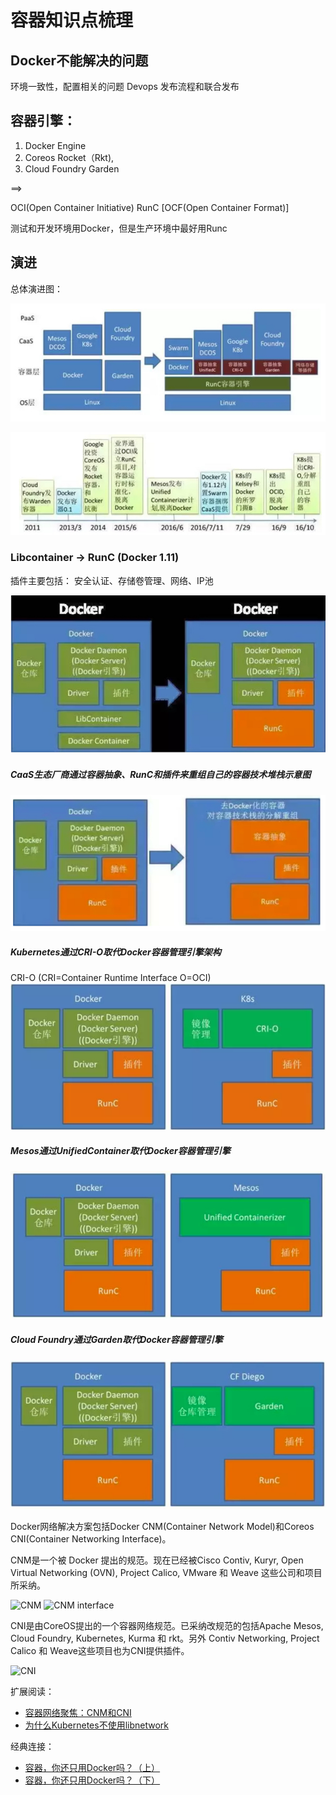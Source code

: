 # 容器知识点梳理
## Docker不能解决的问题

环境一致性，配置相关的问题
Devops
发布流程和联合发布

## 容器引擎：
1. Docker Engine
2. Coreos Rocket（Rkt),
3. Cloud Foundry Garden  

==> 

OCI(Open Container Initiative) RunC  [OCF(Open Container Format)]

测试和开发环境用Docker，但是生产环境中最好用Runc

## 演进
总体演进图：

![caas](img/caas.jpg)

![timeline](img/container_timeline.jpg)

### Libcontainer -> RunC (Docker 1.11) 
插件主要包括： 安全认证、存储卷管理、网络、IP池

![Runc](img/docker_libcontainer_runc.jpg)

##### CaaS生态厂商通过容器抽象、RunC和插件来重组自己的容器技术堆栈示意图
![Runc_no_docker](img/no_docker_runc.jpg)

##### Kubernetes通过CRI-O取代Docker容器管理引擎架构
CRI-O (CRI=Container Runtime Interface O=OCI)
![Runc](./img/runc.png)

##### Mesos通过UnifiedContainer取代Docker容器管理引擎

![messos_uc](img/mesos_uc.jpg)

##### Cloud Foundry通过Garden取代Docker容器管理引擎
![cf_garden](img/cf_garden.jpg)


Docker网络解决方案包括Docker CNM(Container Network Model)和Coreos CNI(Container Networking Interface)。

CNM是一个被 Docker 提出的规范。现在已经被Cisco Contiv, Kuryr, Open Virtual Networking (OVN), Project Calico, VMware 和 Weave 这些公司和项目所采纳。

![CNM](http://img.dockerinfo.net/2016/11/20161124135614.jpg)
![CNM interface](http://img.dockerinfo.net/2016/11/20161124135713.jpg)

CNI是由CoreOS提出的一个容器网络规范。已采纳改规范的包括Apache Mesos, Cloud Foundry, Kubernetes, Kurma 和 rkt。另外 Contiv Networking, Project Calico 和 Weave这些项目也为CNI提供插件。

![CNI](http://img.dockerinfo.net/2016/11/20161124135721.jpg)

扩展阅读：

* [容器网络聚焦：CNM和CNI](http://www.dockerinfo.net/3772.html)
* [为什么Kubernetes不使用libnetwork](http://www.infoq.com/cn/articles/why-Kubernetes-doesnt-use-libnetwork)


经典连接：

* [容器，你还只用Docker吗？（上）](http://mp.weixin.qq.com/s?__biz=MzA5OTAyNzQ2OA==&mid=2649692608&idx=1&sn=ae5dd2d8ee1dcc3d1d96a9fa79816d66&chksm=889326a3bfe4afb5759f47ad71f007c1274a12067528ff503b5c54f2f5cf25758ef0c5f5a433&scene=21#wechat_redirect)
* [容器，你还只用Docker吗？（下）](http://mp.weixin.qq.com/s?__biz=MzA5OTAyNzQ2OA==&mid=2649692634&idx=1&sn=23d4b8583402ed3bff5037ad988ae4b2&chksm=889326b9bfe4afaff42d07d5d02129ab1d8d2335e59aafa48710c4735c29429863bbeb29b94b&mpshare=1&scene=1&srcid=1130CBfSe89p25Ophga834vk#rd)